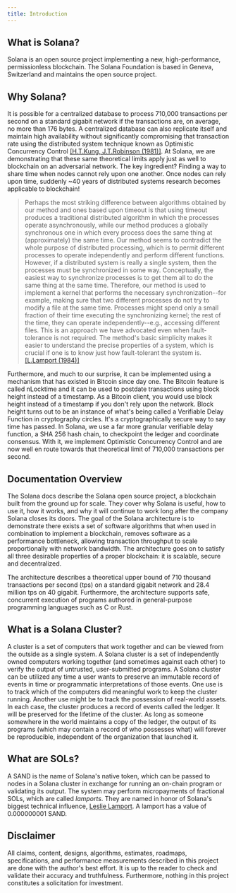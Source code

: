 ```yaml
---
title: Introduction
---
```


## What is Solana?

Solana is an open source project implementing a new, high-performance, permissionless blockchain. The Solana Foundation is based in Geneva, Switzerland and maintains the open source project.

## Why Solana?

It is possible for a centralized database to process 710,000 transactions per second on a standard gigabit network if the transactions are, on average, no more than 176 bytes. A centralized database can also replicate itself and maintain high availability without significantly compromising that transaction rate using the distributed system technique known as Optimistic Concurrency Control [\[H.T.Kung, J.T.Robinson (1981)\]](http://citeseerx.ist.psu.edu/viewdoc/summary?doi=10.1.1.65.4735). At Solana, we are demonstrating that these same theoretical limits apply just as well to blockchain on an adversarial network. The key ingredient? Finding a way to share time when nodes cannot rely upon one another. Once nodes can rely upon time, suddenly ~40 years of distributed systems research becomes applicable to blockchain!

> Perhaps the most striking difference between algorithms obtained by our method and ones based upon timeout is that using timeout produces a traditional distributed algorithm in which the processes operate asynchronously, while our method produces a globally synchronous one in which every process does the same thing at (approximately) the same time. Our method seems to contradict the whole purpose of distributed processing, which is to permit different processes to operate independently and perform different functions. However, if a distributed system is really a single system, then the processes must be synchronized in some way. Conceptually, the easiest way to synchronize processes is to get them all to do the same thing at the same time. Therefore, our method is used to implement a kernel that performs the necessary synchronization--for example, making sure that two different processes do not try to modify a file at the same time. Processes might spend only a small fraction of their time executing the synchronizing kernel; the rest of the time, they can operate independently--e.g., accessing different files. This is an approach we have advocated even when fault-tolerance is not required. The method's basic simplicity makes it easier to understand the precise properties of a system, which is crucial if one is to know just how fault-tolerant the system is. [\[L.Lamport (1984)\]](http://citeseerx.ist.psu.edu/viewdoc/summary?doi=10.1.1.71.1078)

Furthermore, and much to our surprise, it can be implemented using a mechanism that has existed in Bitcoin since day one. The Bitcoin feature is called nLocktime and it can be used to postdate transactions using block height instead of a timestamp. As a Bitcoin client, you would use block height instead of a timestamp if you don't rely upon the network. Block height turns out to be an instance of what's being called a Verifiable Delay Function in cryptography circles. It's a cryptographically secure way to say time has passed. In Solana, we use a far more granular verifiable delay function, a SHA 256 hash chain, to checkpoint the ledger and coordinate consensus. With it, we implement Optimistic Concurrency Control and are now well en route towards that theoretical limit of 710,000 transactions per second.

## Documentation Overview

The Solana docs describe the Solana open source project, a blockchain built from the ground up for scale. They cover why Solana is useful, how to use it, how it works, and why it will continue to work long after the company Solana closes its doors. The goal of the Solana architecture is to demonstrate there exists a set of software algorithms that when used in combination to implement a blockchain, removes software as a performance bottleneck, allowing transaction throughput to scale proportionally with network bandwidth. The architecture goes on to satisfy all three desirable properties of a proper blockchain: it is scalable, secure and decentralized.

The architecture describes a theoretical upper bound of 710 thousand transactions per second \(tps\) on a standard gigabit network and 28.4 million tps on 40 gigabit. Furthermore, the architecture supports safe, concurrent execution of programs authored in general-purpose programming languages such as C or Rust.

## What is a Solana Cluster?

A cluster is a set of computers that work together and can be viewed from the outside as a single system. A Solana cluster is a set of independently owned computers working together \(and sometimes against each other\) to verify the output of untrusted, user-submitted programs. A Solana cluster can be utilized any time a user wants to preserve an immutable record of events in time or programmatic interpretations of those events. One use is to track which of the computers did meaningful work to keep the cluster running. Another use might be to track the possession of real-world assets. In each case, the cluster produces a record of events called the ledger. It will be preserved for the lifetime of the cluster. As long as someone somewhere in the world maintains a copy of the ledger, the output of its programs \(which may contain a record of who possesses what\) will forever be reproducible, independent of the organization that launched it.

## What are SOLs?

A SAND is the name of Solana's native token, which can be passed to nodes in a Solana cluster in exchange for running an on-chain program or validating its output. The system may perform micropayments of fractional SOLs, which are called _lamports_. They are named in honor of Solana's biggest technical influence, [Leslie Lamport](https://en.wikipedia.org/wiki/Leslie_Lamport). A lamport has a value of 0.000000001 SAND.

## Disclaimer

All claims, content, designs, algorithms, estimates, roadmaps, specifications, and performance measurements described in this project are done with the author's best effort. It is up to the reader to check and validate their accuracy and truthfulness. Furthermore, nothing in this project constitutes a solicitation for investment.
